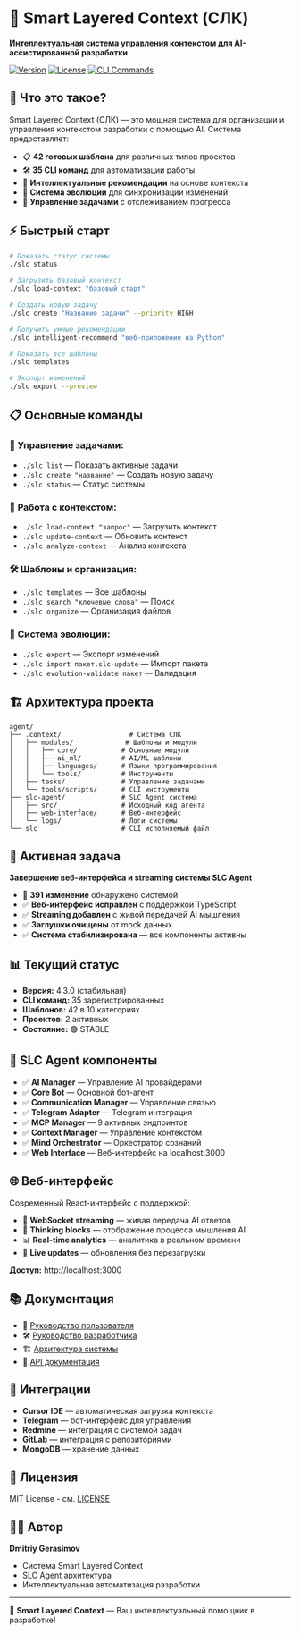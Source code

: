 # 🧠 Smart Layered Context (СЛК)

**Интеллектуальная система управления контекстом для AI-ассистированной разработки**

[![Version](https://img.shields.io/badge/version-4.3.0-blue.svg)](https://github.com/user/slc)
[![License](https://img.shields.io/badge/license-MIT-green.svg)](LICENSE)
[![CLI Commands](https://img.shields.io/badge/CLI%20commands-35-orange.svg)](#команды)

## 🚀 **Что это такое?**

Smart Layered Context (СЛК) — это мощная система для организации и управления контекстом разработки с помощью AI. Система предоставляет:

- 📋 **42 готовых шаблона** для различных типов проектов
- 🛠️ **35 CLI команд** для автоматизации работы
- 🧠 **Интеллектуальные рекомендации** на основе контекста
- 🔄 **Система эволюции** для синхронизации изменений
- 🎯 **Управление задачами** с отслеживанием прогресса

## ⚡ **Быстрый старт**

```bash
# Показать статус системы
./slc status

# Загрузить базовый контекст  
./slc load-context "базовый старт"

# Создать новую задачу
./slc create "Название задачи" --priority HIGH

# Получить умные рекомендации
./slc intelligent-recommend "веб-приложение на Python"

# Показать все шаблоны
./slc templates

# Экспорт изменений
./slc export --preview
```

## 📋 **Основные команды**

### 🎯 **Управление задачами:**
- `./slc list` — Показать активные задачи
- `./slc create "название"` — Создать новую задачу  
- `./slc status` — Статус системы

### 🧠 **Работа с контекстом:**
- `./slc load-context "запрос"` — Загрузить контекст
- `./slc update-context` — Обновить контекст
- `./slc analyze-context` — Анализ контекста

### 🛠️ **Шаблоны и организация:**
- `./slc templates` — Все шаблоны
- `./slc search "ключевые слова"` — Поиск
- `./slc organize` — Организация файлов

### 🔄 **Система эволюции:**
- `./slc export` — Экспорт изменений
- `./slc import пакет.slc-update` — Импорт пакета
- `./slc evolution-validate пакет` — Валидация

## 🏗️ **Архитектура проекта**

```
agent/
├── .context/                 # Система СЛК
│   ├── modules/             # Шаблоны и модули
│   │   ├── core/           # Основные модули
│   │   ├── ai_ml/          # AI/ML шаблоны  
│   │   ├── languages/      # Языки программирования
│   │   └── tools/          # Инструменты
│   ├── tasks/              # Управление задачами
│   └── tools/scripts/      # CLI инструменты
├── slc-agent/              # SLC Agent система
│   ├── src/                # Исходный код агента
│   ├── web-interface/      # Веб-интерфейс
│   └── logs/               # Логи системы
└── slc                     # CLI исполняемый файл
```

## 🎯 **Активная задача**

**Завершение веб-интерфейса и streaming системы SLC Agent**
- 📄 **391 изменение** обнаружено системой
- ✅ **Веб-интерфейс исправлен** с поддержкой TypeScript
- ✅ **Streaming добавлен** с живой передачей AI мышления  
- ✅ **Заглушки очищены** от mock данных
- ✅ **Система стабилизирована** — все компоненты активны

## 📊 **Текущий статус**

- **Версия:** 4.3.0 (стабильная)
- **CLI команд:** 35 зарегистрированных  
- **Шаблонов:** 42 в 10 категориях
- **Проектов:** 2 активных
- **Состояние:** 🟢 STABLE

## 🔧 **SLC Agent компоненты**

- ✅ **AI Manager** — Управление AI провайдерами
- ✅ **Core Bot** — Основной бот-агент  
- ✅ **Communication Manager** — Управление связью
- ✅ **Telegram Adapter** — Telegram интеграция
- ✅ **MCP Manager** — 9 активных эндпоинтов
- ✅ **Context Manager** — Управление контекстом
- ✅ **Mind Orchestrator** — Оркестратор сознаний
- ✅ **Web Interface** — Веб-интерфейс на localhost:3000

## 🌐 **Веб-интерфейс**

Современный React-интерфейс с поддержкой:
- 📡 **WebSocket streaming** — живая передача AI ответов
- 🧠 **Thinking blocks** — отображение процесса мышления AI
- 📊 **Real-time analytics** — аналитика в реальном времени
- 🔄 **Live updates** — обновления без перезагрузки

**Доступ:** http://localhost:3000

## 📚 **Документация**

- 📖 [Руководство пользователя](.context/docs/user/)
- 🛠️ [Руководство разработчика](.context/docs/developer/)  
- 🏗️ [Архитектура системы](.context/docs/architecture/)
- 🔧 [API документация](.context/docs/api/)

## 🤝 **Интеграции**

- **Cursor IDE** — автоматическая загрузка контекста
- **Telegram** — бот-интерфейс для управления
- **Redmine** — интеграция с системой задач
- **GitLab** — интеграция с репозиториями  
- **MongoDB** — хранение данных

## 📜 **Лицензия**

MIT License - см. [LICENSE](LICENSE)

## 👨‍💻 **Автор**

**Dmitriy Gerasimov**
- Система Smart Layered Context
- SLC Agent архитектура
- Интеллектуальная автоматизация разработки

---

🧠 **Smart Layered Context** — Ваш интеллектуальный помощник в разработке! 
